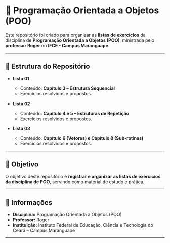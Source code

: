 # 📘 Programação Orientada a Objetos (POO)  

Este repositório foi criado para organizar as **listas de exercícios** da disciplina de **Programação Orientada a Objetos (POO)**, ministrada pelo **professor Roger** no **IFCE - Campus Maranguape**.  

---

## 📂 Estrutura do Repositório  

- **Lista 01**  
  - Conteúdo: **Capítulo 3 – Estrutura Sequencial**  
  - Exercícios resolvidos e propostos.  

- **Lista 02**  
  - Conteúdo: **Capítulo 4 e 5 – Estruturas de Repetição**  
  - Exercícios resolvidos e propostos.  

- **Lista 03**  
  - Conteúdo: **Capítulo 6 (Vetores) e Capítulo 8 (Sub-rotinas)**  
  - Exercícios resolvidos e propostos.  

---

## 🎯 Objetivo  

O objetivo deste repositório é **registrar e organizar as listas de exercícios da disciplina de POO**, servindo como material de estudo e prática.  

---

## 🏫 Informações  

- **Disciplina:** Programação Orientada a Objetos (POO)  
- **Professor:** Roger  
- **Instituição:** Instituto Federal de Educação, Ciência e Tecnologia do Ceará – Campus Maranguape  

---
